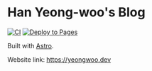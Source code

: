 # Han Yeong-woo's Blog

[![CI](https://github.com/nix6839/nix6839.github.io/actions/workflows/ci.yml/badge.svg)](https://github.com/nix6839/nix6839.github.io/actions/workflows/ci.yml)
[![Deploy to Pages](https://github.com/nix6839/nix6839.github.io/actions/workflows/deploy.yml/badge.svg)](https://github.com/nix6839/nix6839.github.io/actions/workflows/deploy.yml)

Built with [Astro](https://astro.build/).

Website link: <https://yeongwoo.dev>

